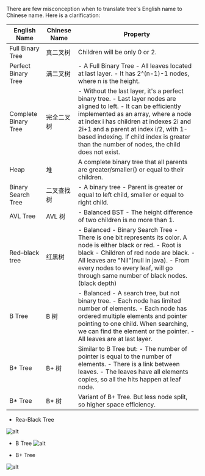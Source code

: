 There are few misconception when to translate tree's English name to Chinese name. Here is a clarification:

| English Name                          | Chinese Name | Property                                                                                                                                                                                                                                                                                                                                     |
|---------------------------------------|--------------|----------------------------------------------------------------------------------------------------------------------------------------------------------------------------------------------------------------------------------------------------------------------------------------------------------------------------------------------|
| Full Binary Tree | 真二叉树     | Children will be only 0 or 2.                                                                                                                                                                                                                                                                                                                |
| Perfect Binary Tree                   | 满二叉树     | - A Full Binary Tree - All leaves located at last layer.  - It has 2^(n-1)-1 nodes, where n is the height.                                                                                                                                                                                                                                   |
| Complete Binary Tree                  | 完全二叉树   | - Without the last layer, it's a perfect binary tree. - Last layer nodes are aligned to left. - It can be efficiently implemented as an array, where a node at index i has children at indexes 2i and 2i+1  and a parent at index i/2, with 1-based indexing. If child index is greater than the number of nodes,  the child does not exist. |
| Heap                                  | 堆           | A complete binary tree that all parents are greater/smaller() or equal to their children.                                                                                                                                                                                                                                                    |
| Binary Search Tree                    | 二叉查找树   | - A binary tree - Parent is greater or equal to left child, smaller or equal to right child.                                                                                                                                                                                                                                                 |
| AVL Tree                              | AVL 树       | - Balanced BST - The height difference of two children is no more than 1.                                                                                                                                                                                                                                                                    |
| Red–black tree                        | 红黑树       | - Balanced - Binary Search Tree - There is one bit represents its color. A node is either black or red. - Root is black - Children of red node are black. - All leaves are "Nil"(null in java). - From every nodes to every leaf, will go through same number of black nodes.(black depth)                                                   |
| B Tree                                | B 树         | - Balanced - A search tree, but not binary tree. - Each node has limited number of elements. - Each node has ordered multiple elements and pointer pointing to one child. When searching, we can find the element or the pointer. - All leaves are at last layer.                                                                            |
| B+ Tree                               | B+ 树        | Similar to B Tree but: - The number of pointer is equal to the number of elements. - There is a link between leaves. - The leaves have all elements copies, so all the hits happen at leaf node.                                                                                                                                             |
| B* Tree                               | B* 树        | Variant of B+ Tree. But less node split, so higher space efficiency.                                                                                                                                                                                                                                                                         |



- Rea-Black Tree

![alt](https://igofjg.ch.files.1drv.com/y4mb2ZEWugHzTWGbSqdqvmLvTv7SkoPJAF9yR83Hr8yEWnu0QP_MmOdWnVfw7t465xFdeVtb8xzrh0KE_TQmMuN84TByn7EGv1chb79GNHJyUtHOQboTTZuh58H9Ow_k0bPiALilSQ9SfcB_UFVCpVvEqfU0f-zorjiB3mxIzUvhNElKGFbU8_xZe6pqNjKCH2On0GkAqx32-IF8pyqRoTY0A?width=1920&height=924&cropmode=none)


- B Tree
![alt](https://jwofjg.ch.files.1drv.com/y4mdLRyFKKrpLTz1eHZC4VPPXJvRMdUcsvQV4rgrWooxn3tzOObc1hsd9Sd-K_MJVW4QW4999tcM2k0ng4yGT6sO2h7zgj757dZefj4nCnOC_4TocN0VQu77gdyf2pU1fqzK8MLK9Pl1arvZa-23M-sS1__1nDDydBevJj3GNFvXAlUI2Ru7XUi-GkwGOIpNIJn1DN-xlqJizr9TozhLuVjUQ?width=958&height=229&cropmode=none)

- B+ Tree

![alt](https://kaofjg.ch.files.1drv.com/y4mSP62p2vGEA3sD-qeJGZRLUAGUTD0U_BsFtdH4uMYMbBlcg-pDSI09aSim8GDm8yG2VQSEsHuMZOKjM5z4c2oDTvYzhdwH2j0KXUNldPzNRz4IvxMmKaqqlRdYY6I_DrMnSwKhUHtJEoq_90usNrj9rhOhp0dQ2HuS9FkuOJNIwMDSDZfecJek_O9GJSDu0Nhh5qh1FpwioRgN2n0NQZqUA?width=1007&height=198&cropmode=none)


